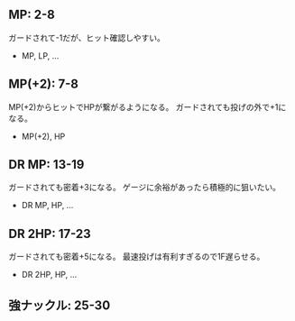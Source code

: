 ## MP: 2-8

ガードされて-1だが、ヒット確認しやすい。

- MP, LP, ...

## MP(+2): 7-8

MP(+2)からヒットでHPが繋がるようになる。
ガードされても投げの外で+1になる。

- MP(+2), HP

## DR MP: 13-19

ガードされても密着+3になる。
ゲージに余裕があったら積極的に狙いたい。

- DR MP, HP, ...

## DR 2HP: 17-23

ガードされても密着+5になる。
最速投げは有利すぎるので1F遅らせる。

- DR 2HP, HP, ...

## 強ナックル: 25-30
